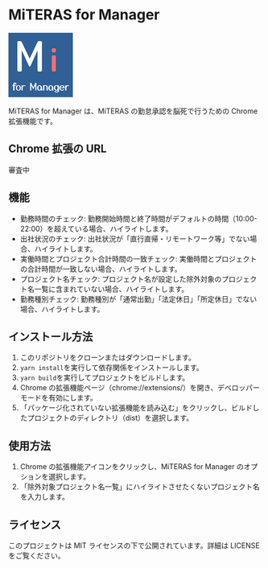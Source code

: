 # MiTERAS for Manager

![ロゴ](src/assets/logo.png)

MiTERAS for Manager は、MiTERAS の勤怠承認を脳死で行うための Chrome 拡張機能です。

## Chrome 拡張の URL

審査中

## 機能

- 勤務時間のチェック: 勤務開始時間と終了時間がデフォルトの時間（10:00-22:00）を超えている場合、ハイライトします。
- 出社状況のチェック: 出社状況が「直行直帰・リモートワーク等」でない場合、ハイライトします。
- 実働時間とプロジェクト合計時間の一致チェック: 実働時間とプロジェクトの合計時間が一致しない場合、ハイライトします。
- プロジェクト名チェック: プロジェクト名が設定した除外対象のプロジェクト名一覧に含まれていない場合、ハイライトします。
- 勤務種別チェック: 勤務種別が「通常出勤」「法定休日」「所定休日」でない場合、ハイライトします。

## インストール方法

1. このリポジトリをクローンまたはダウンロードします。
2. `yarn install`を実行して依存関係をインストールします。
3. `yarn build`を実行してプロジェクトをビルドします。
4. Chrome の拡張機能ページ（chrome://extensions/）を開き、デベロッパーモードを有効にします。
5. 「パッケージ化されていない拡張機能を読み込む」をクリックし、ビルドしたプロジェクトのディレクトリ（dist）を選択します。

## 使用方法

1. Chrome の拡張機能アイコンをクリックし、MiTERAS for Manager のオプションを選択します。
2. 「除外対象プロジェクト名一覧」にハイライトさせたくないプロジェクト名を入力します。

## ライセンス

このプロジェクトは MIT ライセンスの下で公開されています。詳細は LICENSE をご覧ください。
